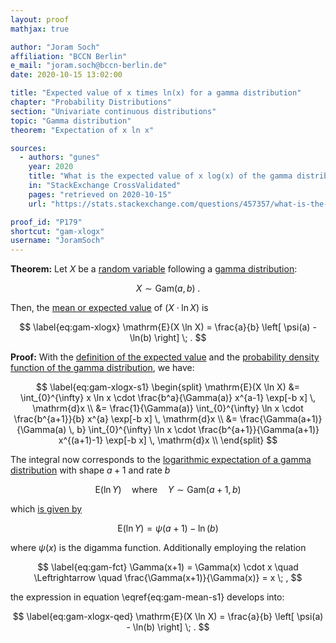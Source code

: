 ```yaml
---
layout: proof
mathjax: true

author: "Joram Soch"
affiliation: "BCCN Berlin"
e_mail: "joram.soch@bccn-berlin.de"
date: 2020-10-15 13:02:00

title: "Expected value of x times ln(x) for a gamma distribution"
chapter: "Probability Distributions"
section: "Univariate continuous distributions"
topic: "Gamma distribution"
theorem: "Expectation of x ln x"

sources:
  - authors: "gunes"
    year: 2020
    title: "What is the expected value of x log(x) of the gamma distribution?"
    in: "StackExchange CrossValidated"
    pages: "retrieved on 2020-10-15"
    url: "https://stats.stackexchange.com/questions/457357/what-is-the-expected-value-of-x-logx-of-the-gamma-distribution"

proof_id: "P179"
shortcut: "gam-xlogx"
username: "JoramSoch"
---
```



**Theorem:** Let $X$ be a [random variable](/D/rvar) following a [gamma distribution](/D/gam):

$$ \label{eq:gam}
X \sim \mathrm{Gam}(a, b) \; .
$$

Then, the [mean or expected value](/D/mean) of $(X \cdot \ln X)$ is

$$ \label{eq:gam-xlogx}
\mathrm{E}(X \ln X) = \frac{a}{b} \left[ \psi(a) - \ln(b) \right] \; .
$$


**Proof:** With the [definition of the expected value](/D/mean) and the [probability density function of the gamma distribution](/P/gam-pdf), we have:

$$ \label{eq:gam-xlogx-s1}
\begin{split}
\mathrm{E}(X \ln X) &= \int_{0}^{\infty} x \ln x \cdot \frac{b^a}{\Gamma(a)} x^{a-1} \exp[-b x] \, \mathrm{d}x \\
&= \frac{1}{\Gamma(a)} \int_{0}^{\infty} \ln x \cdot \frac{b^{a+1}}{b} x^{a} \exp[-b x] \, \mathrm{d}x \\
&= \frac{\Gamma(a+1)}{\Gamma(a) \, b} \int_{0}^{\infty} \ln x \cdot \frac{b^{a+1}}{\Gamma(a+1)} x^{(a+1)-1} \exp[-b x] \, \mathrm{d}x \\
\end{split}
$$

The integral now corresponds to the [logarithmic expectation of a gamma distribution](/P/gam-logmean) with shape $a+1$ and rate $b$

$$ \label{eq:logmean-a+1}
\mathrm{E}(\ln Y) \quad \text{where} \quad Y \sim \mathrm{Gam}(a+1,b)
$$

which [is given by](/P/gam-logmean)

$$ \label{eq:gam-logmean}
\mathrm{E}(\ln Y) = \psi(a+1) - \ln(b)
$$

where $\psi(x)$ is the digamma function. Additionally employing the relation

$$ \label{eq:gam-fct}
\Gamma(x+1) = \Gamma(x) \cdot x \quad \Leftrightarrow \quad \frac{\Gamma(x+1)}{\Gamma(x)} = x \; ,
$$

the expression in equation \eqref{eq:gam-mean-s1} develops into:

$$ \label{eq:gam-xlogx-qed}
\mathrm{E}(X \ln X) = \frac{a}{b} \left[ \psi(a) - \ln(b) \right] \; .
$$